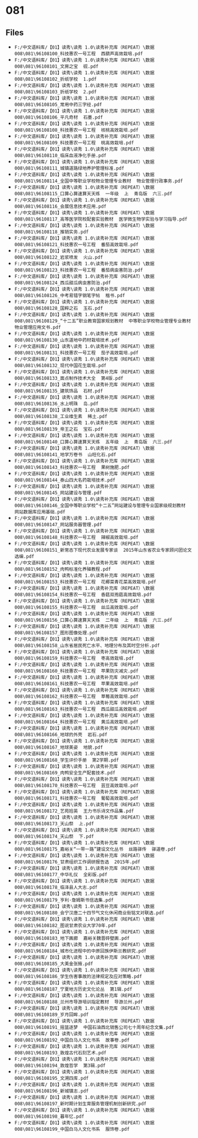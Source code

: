 # 081

## Files

- `F:/中文语料库/【01】读秀\读秀 1.0\读秀补充库（REPEAT）\数据008\081\96108100_科技惠农一号工程  西葫芦高效栽培.pdf`
- `F:/中文语料库/【01】读秀\读秀 1.0\读秀补充库（REPEAT）\数据008\081\96108101_文房之宝  砚.pdf`
- `F:/中文语料库/【01】读秀\读秀 1.0\读秀补充库（REPEAT）\数据008\081\96108102_折纸学校  1.pdf`
- `F:/中文语料库/【01】读秀\读秀 1.0\读秀补充库（REPEAT）\数据008\081\96108103_折纸学校  2.pdf`
- `F:/中文语料库/【01】读秀\读秀 1.0\读秀补充库（REPEAT）\数据008\081\96108105_常用中药三字经.pdf`
- `F:/中文语料库/【01】读秀\读秀 1.0\读秀补充库（REPEAT）\数据008\081\96108106_平凡奇材  石墨.pdf`
- `F:/中文语料库/【01】读秀\读秀 1.0\读秀补充库（REPEAT）\数据008\081\96108108_科技惠农一号工程  核桃高效栽培.pdf`
- `F:/中文语料库/【01】读秀\读秀 1.0\读秀补充库（REPEAT）\数据008\081\96108109_科技惠农一号工程  桃高效栽培.pdf`
- `F:/中文语料库/【01】读秀\读秀 1.0\读秀补充库（REPEAT）\数据008\081\96108110_临床血液净化手册.pdf`
- `F:/中文语料库/【01】读秀\读秀 1.0\读秀补充库（REPEAT）\数据008\081\96108111_城镇道路绿地养护管理标准.pdf`
- `F:/中文语料库/【01】读秀\读秀 1.0\读秀补充库（REPEAT）\数据008\081\96108114_全国中等职业学校物业管理专业教材  物业管理行政事务.pdf`
- `F:/中文语料库/【01】读秀\读秀 1.0\读秀补充库（REPEAT）\数据008\081\96108115_口算心算速算天天练  一年级  上  青岛版  六三.pdf`
- `F:/中文语料库/【01】读秀\读秀 1.0\读秀补充库（REPEAT）\数据008\081\96108116_会展信息技术应用.pdf`
- `F:/中文语料库/【01】读秀\读秀 1.0\读秀补充库（REPEAT）\数据008\081\96108117_高等医学院校配套实验教材  医学微生物学实验与学习指导.pdf`
- `F:/中文语料库/【01】读秀\读秀 1.0\读秀补充库（REPEAT）\数据008\081\96108118_推销实务.pdf`
- `F:/中文语料库/【01】读秀\读秀 1.0\读秀补充库（REPEAT）\数据008\081\96108121_科技惠农一号工程  番茄高效栽培.pdf`
- `F:/中文语料库/【01】读秀\读秀 1.0\读秀补充库（REPEAT）\数据008\081\96108122_岩浆喷发  火山.pdf`
- `F:/中文语料库/【01】读秀\读秀 1.0\读秀补充库（REPEAT）\数据008\081\96108123_科技惠农一号工程  番茄病虫害防治.pdf`
- `F:/中文语料库/【01】读秀\读秀 1.0\读秀补充库（REPEAT）\数据008\081\96108124_西瓜甜瓜病虫害防治.pdf`
- `F:/中文语料库/【01】读秀\读秀 1.0\读秀补充库（REPEAT）\数据008\081\96108126_中考易错字钢笔字帖  楷书.pdf`
- `F:/中文语料库/【01】读秀\读秀 1.0\读秀补充库（REPEAT）\数据008\081\96108128_国粹之石  玉石.pdf`
- `F:/中文语料库/【01】读秀\读秀 1.0\读秀补充库（REPEAT）\数据008\081\96108129_“十二五”职业教育国家规划教材  中等职业学校物业管理专业教材  物业管理应用文书.pdf`
- `F:/中文语料库/【01】读秀\读秀 1.0\读秀补充库（REPEAT）\数据008\081\96108130_山东道地中药材栽培技术.pdf`
- `F:/中文语料库/【01】读秀\读秀 1.0\读秀补充库（REPEAT）\数据008\081\96108131_科技惠农一号工程  茄子高效栽培.pdf`
- `F:/中文语料库/【01】读秀\读秀 1.0\读秀补充库（REPEAT）\数据008\081\96108132_现代中国花生栽培.pdf`
- `F:/中文语料库/【01】读秀\读秀 1.0\读秀补充库（REPEAT）\数据008\081\96108133_面点制作技术大全  第4版.pdf`
- `F:/中文语料库/【01】读秀\读秀 1.0\读秀补充库（REPEAT）\数据008\081\96108135_建筑饰品  石材.pdf`
- `F:/中文语料库/【01】读秀\读秀 1.0\读秀补充库（REPEAT）\数据008\081\96108136_水上明珠  岛.pdf`
- `F:/中文语料库/【01】读秀\读秀 1.0\读秀补充库（REPEAT）\数据008\081\96108138_工业维生素  稀土.pdf`
- `F:/中文语料库/【01】读秀\读秀 1.0\读秀补充库（REPEAT）\数据008\081\96108139_帝王之石  宝石.pdf`
- `F:/中文语料库/【01】读秀\读秀 1.0\读秀补充库（REPEAT）\数据008\081\96108140_口算心算速算天天练  五年级  上  青岛版  六三.pdf`
- `F:/中文语料库/【01】读秀\读秀 1.0\读秀补充库（REPEAT）\数据008\081\96108141_地学万卷书  山旺化石.pdf`
- `F:/中文语料库/【01】读秀\读秀 1.0\读秀补充库（REPEAT）\数据008\081\96108143_科技惠农一号工程  果树施肥.pdf`
- `F:/中文语料库/【01】读秀\读秀 1.0\读秀补充库（REPEAT）\数据008\081\96108144_泰山四大名药栽培技术.pdf`
- `F:/中文语料库/【01】读秀\读秀 1.0\读秀补充库（REPEAT）\数据008\081\96108145_网站建设与管理.pdf`
- `F:/中文语料库/【01】读秀\读秀 1.0\读秀补充库（REPEAT）\数据008\081\96108146_全国中等职业学校“十二五”网站建设与管理专业国家级规划教材  网站数据库应用基础.pdf`
- `F:/中文语料库/【01】读秀\读秀 1.0\读秀补充库（REPEAT）\数据008\081\96108147_网站服务器管理.pdf`
- `F:/中文语料库/【01】读秀\读秀 1.0\读秀补充库（REPEAT）\数据008\081\96108148_科技惠农一号工程  辣椒高效栽培.pdf`
- `F:/中文语料库/【01】读秀\读秀 1.0\读秀补充库（REPEAT）\数据008\081\96108151_新常态下现代农业发展专家谈  2015年山东省农业专家顾问团论文选编.pdf`
- `F:/中文语料库/【01】读秀\读秀 1.0\读秀补充库（REPEAT）\数据008\081\96108152_肉鸭标准化养殖教程.pdf`
- `F:/中文语料库/【01】读秀\读秀 1.0\读秀补充库（REPEAT）\数据008\081\96108153_科技惠农一号工程  花椰菜青花菜高效栽培.pdf`
- `F:/中文语料库/【01】读秀\读秀 1.0\读秀补充库（REPEAT）\数据008\081\96108154_科技惠农一号工程  香菇双孢菇高效栽培.pdf`
- `F:/中文语料库/【01】读秀\读秀 1.0\读秀补充库（REPEAT）\数据008\081\96108155_科技惠农一号工程  丝瓜高效栽培.pdf`
- `F:/中文语料库/【01】读秀\读秀 1.0\读秀补充库（REPEAT）\数据008\081\96108156_口算心算速算天天练  二年级  上  青岛版  六三.pdf`
- `F:/中文语料库/【01】读秀\读秀 1.0\读秀补充库（REPEAT）\数据008\081\96108157_图形图像处理.pdf`
- `F:/中文语料库/【01】读秀\读秀 1.0\读秀补充库（REPEAT）\数据008\081\96108158_山东省居民死亡水平、地理分布及其时空分析.pdf`
- `F:/中文语料库/【01】读秀\读秀 1.0\读秀补充库（REPEAT）\数据008\081\96108159_科技惠农一号工程  枣高效栽培.pdf`
- `F:/中文语料库/【01】读秀\读秀 1.0\读秀补充库（REPEAT）\数据008\081\96108160_科技惠农一号工程  苹果防灾减灾.pdf`
- `F:/中文语料库/【01】读秀\读秀 1.0\读秀补充库（REPEAT）\数据008\081\96108161_科技惠农一号工程  苹果高效栽培.pdf`
- `F:/中文语料库/【01】读秀\读秀 1.0\读秀补充库（REPEAT）\数据008\081\96108162_科技惠农一号工程  草莓高效栽培.pdf`
- `F:/中文语料库/【01】读秀\读秀 1.0\读秀补充库（REPEAT）\数据008\081\96108163_科技惠农一号工程  西瓜甜瓜高效栽培.pdf`
- `F:/中文语料库/【01】读秀\读秀 1.0\读秀补充库（REPEAT）\数据008\081\96108164_科技惠农一号工程  黄瓜高效栽培.pdf`
- `F:/中文语料库/【01】读秀\读秀 1.0\读秀补充库（REPEAT）\数据008\081\96108166_地球的外壳  岩石.pdf`
- `F:/中文语料库/【01】读秀\读秀 1.0\读秀补充库（REPEAT）\数据008\081\96108167_地球美姿  地貌.pdf`
- `F:/中文语料库/【01】读秀\读秀 1.0\读秀补充库（REPEAT）\数据008\081\96108168_学生评价手册  第2学期.pdf`
- `F:/中文语料库/【01】读秀\读秀 1.0\读秀补充库（REPEAT）\数据008\081\96108169_肉鸭安全生产配套技术.pdf`
- `F:/中文语料库/【01】读秀\读秀 1.0\读秀补充库（REPEAT）\数据008\081\96108170_科技惠农一号工程  芸豆高效栽培.pdf`
- `F:/中文语料库/【01】读秀\读秀 1.0\读秀补充库（REPEAT）\数据008\081\96108171_科技惠农一号工程  葡萄高效栽培.pdf`
- `F:/中文语料库/【01】读秀\读秀 1.0\读秀补充库（REPEAT）\数据008\081\96108172_艺苑拾英  王力书乐诗文作品集.pdf`
- `F:/中文语料库/【01】读秀\读秀 1.0\读秀补充库（REPEAT）\数据008\081\96108173_天山祭  上.pdf`
- `F:/中文语料库/【01】读秀\读秀 1.0\读秀补充库（REPEAT）\数据008\081\96108174_天山祭  下.pdf`
- `F:/中文语料库/【01】读秀\读秀 1.0\读秀补充库（REPEAT）\数据008\081\96108175_嘉峪关“一带一路”建设文化丛书  丝路驿传  驿道卷.pdf`
- `F:/中文语料库/【01】读秀\读秀 1.0\读秀补充库（REPEAT）\数据008\081\96108176_甘肃组织工作调研报告选  2015年.pdf`
- `F:/中文语料库/【01】读秀\读秀 1.0\读秀补充库（REPEAT）\数据008\081\96108177_中华礼仪  全彩版.pdf`
- `F:/中文语料库/【01】读秀\读秀 1.0\读秀补充库（REPEAT）\数据008\081\96108178_临泽县人大志.pdf`
- `F:/中文语料库/【01】读秀\读秀 1.0\读秀补充库（REPEAT）\数据008\081\96108179_亨利·詹姆斯书信选集.pdf`
- `F:/中文语料库/【01】读秀\读秀 1.0\读秀补充库（REPEAT）\数据008\081\96108180_会宁汉唐二十四节气文化休闲商业街铭文对联选.pdf`
- `F:/中文语料库/【01】读秀\读秀 1.0\读秀补充库（REPEAT）\数据008\081\96108182_图说甘肃农业大学70年.pdf`
- `F:/中文语料库/【01】读秀\读秀 1.0\读秀补充库（REPEAT）\数据008\081\96108183_地下画廊  嘉峪关魏晋砖壁画.pdf`
- `F:/中文语料库/【01】读秀\读秀 1.0\读秀补充库（REPEAT）\数据008\081\96108184_城市化进程中的中原回族伊斯兰教研究.pdf`
- `F:/中文语料库/【01】读秀\读秀 1.0\读秀补充库（REPEAT）\数据008\081\96108185_大美金张掖.pdf`
- `F:/中文语料库/【01】读秀\读秀 1.0\读秀补充库（REPEAT）\数据008\081\96108186_学生伤害事故的法律规定及应对策略.pdf`
- `F:/中文语料库/【01】读秀\读秀 1.0\读秀补充库（REPEAT）\数据008\081\96108187_宁夏地方历史文化论丛  第1辑.pdf`
- `F:/中文语料库/【01】读秀\读秀 1.0\读秀补充库（REPEAT）\数据008\081\96108188_兰州市导游培训指定教材  导游兰州.pdf`
- `F:/中文语料库/【01】读秀\读秀 1.0\读秀补充库（REPEAT）\数据008\081\96108189_岁月回眸.pdf`
- `F:/中文语料库/【01】读秀\读秀 1.0\读秀补充库（REPEAT）\数据008\081\96108191_摇篮逐梦  中国石油西北销售公司七十周年纪念文集.pdf`
- `F:/中文语料库/【01】读秀\读秀 1.0\读秀补充库（REPEAT）\数据008\081\96108192_中国白马人文化书系  故事卷.pdf`
- `F:/中文语料库/【01】读秀\读秀 1.0\读秀补充库（REPEAT）\数据008\081\96108193_敦煌古代石刻艺术.pdf`
- `F:/中文语料库/【01】读秀\读秀 1.0\读秀补充库（REPEAT）\数据008\081\96108194_敦煌哲学  第3辑.pdf`
- `F:/中文语料库/【01】读秀\读秀 1.0\读秀补充库（REPEAT）\数据008\081\96108195_文溯四库.pdf`
- `F:/中文语料库/【01】读秀\读秀 1.0\读秀补充库（REPEAT）\数据008\081\96108196_新城镇志.pdf`
- `F:/中文语料库/【01】读秀\读秀 1.0\读秀补充库（REPEAT）\数据008\081\96108197_新时期计划生育服务管理机制创新研究.pdf`
- `F:/中文语料库/【01】读秀\读秀 1.0\读秀补充库（REPEAT）\数据008\081\96108198_暮年忆.pdf`
- `F:/中文语料库/【01】读秀\读秀 1.0\读秀补充库（REPEAT）\数据008\081\96108199_中国白马人文化书系  服饰卷.pdf`
